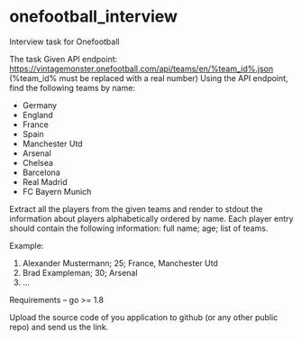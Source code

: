 # onefootball_interview
Interview task for Onefootball

The task
Given API endpoint: https://vintagemonster.onefootball.com/api/teams/en/%team_id%.json (%team_id% must be replaced with a real number) Using the API endpoint, find the following teams by name:
* Germany
* England
* France
* Spain
* Manchester Utd
* Arsenal
* Chelsea
* Barcelona
* Real Madrid
* FC Bayern Munich

Extract all the players from the given teams and render to stdout the information about players alphabetically ordered by name. Each player entry should contain the following information: full name; age; list of teams.

Example:
1. Alexander Mustermann; 25; France, Manchester Utd
2. Brad Exampleman; 30; Arsenal
3. ...

Requirements – go >= 1.8

Upload the source code of you application to github (or any other public repo) and send us the link.
